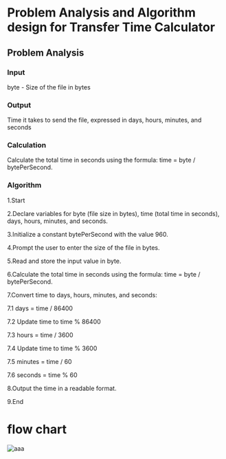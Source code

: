 # Problem Analysis and Algorithm design for Transfer Time Calculator

## Problem Analysis

### Input

byte - Size of the file in bytes

### Output

Time it takes to send the file, expressed in days, hours, minutes, and seconds

### Calculation

Calculate the total time in seconds using the formula: time = byte / bytePerSecond.

### Algorithm

1.Start

2.Declare variables for byte (file size in bytes), time (total time in seconds), days, hours, minutes, and seconds.

3.Initialize a constant bytePerSecond with the value 960.

4.Prompt the user to enter the size of the file in bytes.

5.Read and store the input value in byte.

6.Calculate the total time in seconds using the formula: time = byte / bytePerSecond.

7.Convert time to days, hours, minutes, and seconds:

7.1 days = time / 86400

7.2 Update time to time % 86400

7.3 hours = time / 3600

7.4 Update time to time % 3600

7.5 minutes = time / 60

7.6 seconds = time % 60

8.Output the time in a readable format.

9.End


#  flow chart


![aaa](https://github.com/user-attachments/assets/60792eaf-f786-4a0e-84d1-9895935dca54)
